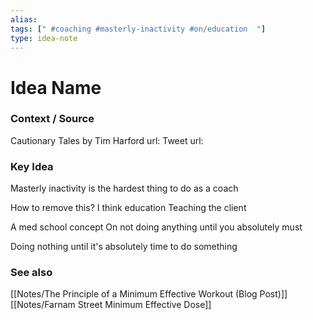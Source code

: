 ```yaml
---
alias: 
tags: [" #coaching #masterly-inactivity #on/education  "]
type: idea-note
---
```

# Idea Name

### Context / Source

Cautionary Tales by Tim Harford
url: 
Tweet url: 

### Key Idea

Masterly inactivity is the hardest thing to do as a coach

How to remove this?
I think education
Teaching the client 


A med school concept
On not doing anything until you absolutely must

Doing nothing until it's absolutely time to do something

### See also

[[Notes/The Principle of a Minimum Effective Workout (Blog Post)]]
[[Notes/Farnam Street Minimum Effective Dose]]

